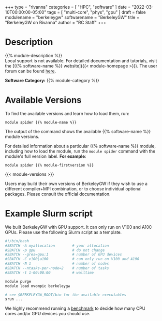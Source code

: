 +++
type = "rivanna"
categories = [
  "HPC",
  "software"
]
date = "2022-03-10T00:00:00-05:00"
tags = [
  "multi-core",
  "phys",
  "gpu"
]
draft = false
modulename = "berkeleygw"
softwarename = "BerkeleyGW"
title = "BerkeleyGW on Rivanna"
author = "RC Staff"
+++

# Description
{{% module-description %}}
<br>
Local support is not available. For detailed documentation and tutorials, visit the [{{% software-name %}} website]({{< module-homepage >}}). The user forum can be found [here](https://groups.google.com/a/berkeleygw.org/g/help).

**Software Category:** {{% module-category %}}

# Available Versions
To find the available versions and learn how to load them, run:
```
module spider {{% module-name %}}
```

The output of the command shows the available {{% software-name %}} module versions.

For detailed information about a particular {{% software-name %}} module, including how to load the module, run the `module spider` command with the module's full version label. __For example__:
```
module spider {{% module-firstversion %}}
```

{{< module-versions >}}

Users may build their own versions of BerkeleyGW if they wish to use a different compiler+MPI combination, or to choose individual optional packages. Please consult the official documentation.

# Example Slurm script

We built BerkeleyGW with GPU support. It can only run on V100 and A100 GPUs. Please use the following Slurm script as a template.

```bash
#!/bin/bash
#SBATCH -A myallocation        # your allocation
#SBATCH -p gpu                 # do not change
#SBATCH --gres=gpu:1           # number of GPU devices
#SBATCH -C v100|a100           # can only run on V100 and A100
#SBATCH -N 1                   # number of nodes
#SBATCH --ntasks-per-node=2    # number of tasks
#SBATCH -t 1-00:00:00          # walltime

module purge
module load nvompic berkeleygw

# see $BERKELEYGW_ROOT/bin for the available executables
srun ...
```

We highly recommend running a [benchmark](https://learning.rc.virginia.edu/tutorials/benchmark/) to decide how many CPU cores and/or GPU devices you should use.
